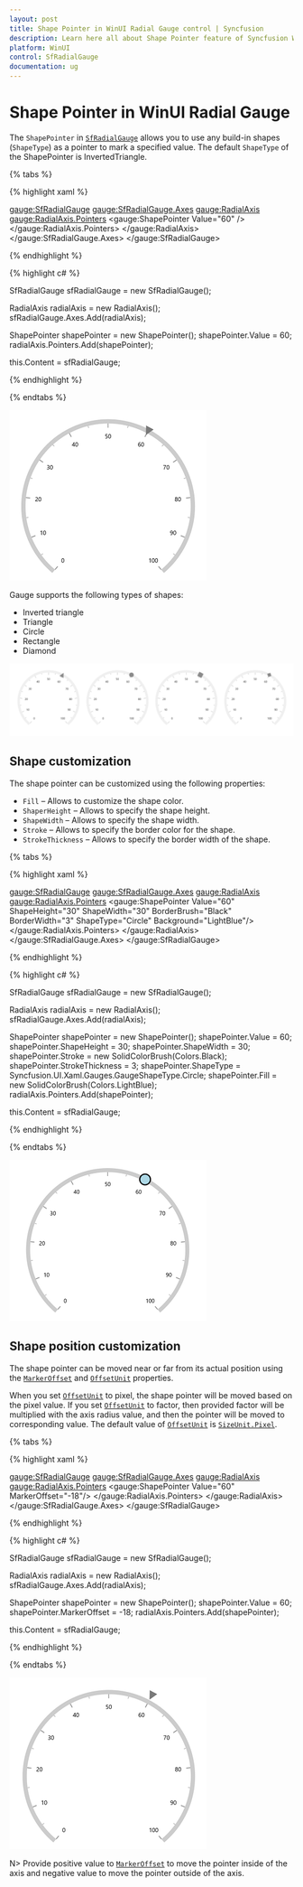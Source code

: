 ```yaml
---
layout: post
title: Shape Pointer in WinUI Radial Gauge control | Syncfusion
description: Learn here all about Shape Pointer feature of Syncfusion WinUI Radial Gauge control with customization support.
platform: WinUI
control: SfRadialGauge
documentation: ug
---
```


# Shape Pointer in WinUI Radial Gauge

The `ShapePointer` in [`SfRadialGauge`](https://help.syncfusion.com/cr/winui/Syncfusion.UI.Xaml.Gauges.SfRadialGauge.html) allows you to use any build-in shapes (`ShapeType`) as a pointer to mark a specified value. The default `ShapeType` of the ShapePointer is InvertedTriangle.

{% tabs %}

{% highlight xaml %}

<gauge:SfRadialGauge>
    <gauge:SfRadialGauge.Axes>
        <gauge:RadialAxis>
            <gauge:RadialAxis.Pointers>
                <gauge:ShapePointer Value="60" />
            </gauge:RadialAxis.Pointers>
        </gauge:RadialAxis>
    </gauge:SfRadialGauge.Axes>
</gauge:SfRadialGauge>

{% endhighlight %}

{% highlight c# %}

SfRadialGauge sfRadialGauge = new SfRadialGauge();

RadialAxis radialAxis = new RadialAxis();
sfRadialGauge.Axes.Add(radialAxis);

ShapePointer shapePointer = new ShapePointer();
shapePointer.Value = 60;
radialAxis.Pointers.Add(shapePointer);

this.Content = sfRadialGauge;

{% endhighlight %}

{% endtabs %}

![WinUI Radial Gauge Default Shape Pointer](images/marker-pointers/winui-radial-gauge-default-marker-pointer.png)

Gauge supports the following types of shapes:

* Inverted triangle
* Triangle
* Circle
* Rectangle
* Diamond

![WinUI Radial Gauge Shapes](images/marker-pointers/winui-radial-shape-pointer-shapes.png)

## Shape customization

The shape pointer can be customized using the following properties:

* `Fill` – Allows to customize the shape color.
* `ShaperHeight` – Allows to specify the shape height.
* `ShapeWidth` – Allows to specify the shape width.
* `Stroke` – Allows to specify the border color for the shape.
* `StrokeThickness` –  Allows to specify the border width of the shape.

{% tabs %}

{% highlight xaml %}

<gauge:SfRadialGauge>
    <gauge:SfRadialGauge.Axes>
        <gauge:RadialAxis>
            <gauge:RadialAxis.Pointers>
                <gauge:ShapePointer Value="60"
                                     ShapeHeight="30"
                                     ShapeWidth="30"
                                     BorderBrush="Black"
                                     BorderWidth="3"
                                     ShapeType="Circle"
                                     Background="LightBlue"/>
            </gauge:RadialAxis.Pointers>
        </gauge:RadialAxis>
    </gauge:SfRadialGauge.Axes>
</gauge:SfRadialGauge>

{% endhighlight %}

{% highlight c# %}

SfRadialGauge sfRadialGauge = new SfRadialGauge();

RadialAxis radialAxis = new RadialAxis();
sfRadialGauge.Axes.Add(radialAxis);

ShapePointer shapePointer = new ShapePointer();
shapePointer.Value = 60;
shapePointer.ShapeHeight = 30;
shapePointer.ShapeWidth = 30;
shapePointer.Stroke = new SolidColorBrush(Colors.Black);
shapePointer.StrokeThickness = 3;
shapePointer.ShapeType = Syncfusion.UI.Xaml.Gauges.GaugeShapeType.Circle;
shapePointer.Fill = new SolidColorBrush(Colors.LightBlue);
radialAxis.Pointers.Add(shapePointer);

this.Content = sfRadialGauge;

{% endhighlight %}

{% endtabs %}

![WinUI Radial Gauge Custom Shape Pointer](images/marker-pointers/winui-radial-gauge-custom-marker-pointer.png)

## Shape position customization

The shape pointer can be moved near or far from its actual position using the [`MarkerOffset`](https://help.syncfusion.com/cr/winui/Syncfusion.UI.Xaml.Gauges.MarkerPointer.html#Syncfusion_UI_Xaml_Gauges_MarkerPointer_MarkerOffset) and [`OffsetUnit`](https://help.syncfusion.com/cr/winui/Syncfusion.UI.Xaml.Gauges.MarkerPointer.html#Syncfusion_UI_Xaml_Gauges_MarkerPointer_OffsetUnit) properties. 

When you set [`OffsetUnit`](https://help.syncfusion.com/cr/winui/Syncfusion.UI.Xaml.Gauges.MarkerPointer.html#Syncfusion_UI_Xaml_Gauges_MarkerPointer_OffsetUnit) to pixel, the shape pointer will be moved based on the pixel value. If you set [`OffsetUnit`](https://help.syncfusion.com/cr/winui/Syncfusion.UI.Xaml.Gauges.MarkerPointer.html#Syncfusion_UI_Xaml_Gauges_MarkerPointer_OffsetUnit) to factor, then provided factor will be multiplied with the axis radius value, and then the pointer will be moved to corresponding value. The default value of [`OffsetUnit`](https://help.syncfusion.com/cr/winui/Syncfusion.UI.Xaml.Gauges.MarkerPointer.html#Syncfusion_UI_Xaml_Gauges_MarkerPointer_OffsetUnit) is [`SizeUnit.Pixel`](https://help.syncfusion.com/cr/winui/Syncfusion.UI.Xaml.Gauges.SizeUnit.html#Syncfusion_UI_Xaml_Gauges_SizeUnit_Pixel).

{% tabs %}

{% highlight xaml %}

<gauge:SfRadialGauge>
    <gauge:SfRadialGauge.Axes>
        <gauge:RadialAxis>
            <gauge:RadialAxis.Pointers>
                <gauge:ShapePointer Value="60"
                                     MarkerOffset="-18"/>
            </gauge:RadialAxis.Pointers>
        </gauge:RadialAxis>
    </gauge:SfRadialGauge.Axes>
</gauge:SfRadialGauge>

{% endhighlight %}

{% highlight c# %}

SfRadialGauge sfRadialGauge = new SfRadialGauge();

RadialAxis radialAxis = new RadialAxis();
sfRadialGauge.Axes.Add(radialAxis);

ShapePointer shapePointer = new ShapePointer();
shapePointer.Value = 60;
shapePointer.MarkerOffset = -18;
radialAxis.Pointers.Add(shapePointer);

this.Content = sfRadialGauge;

{% endhighlight %}

{% endtabs %}

![WinUI Radial Gauge Marker Offset](images/marker-pointers/winui-radial-gauge-marker-offset.png)

N> Provide positive value to [`MarkerOffset`](https://help.syncfusion.com/cr/winui/Syncfusion.UI.Xaml.Gauges.MarkerPointer.html#Syncfusion_UI_Xaml_Gauges_MarkerPointer_MarkerOffset) to move the pointer inside of the axis and negative value to move the pointer outside of the axis.